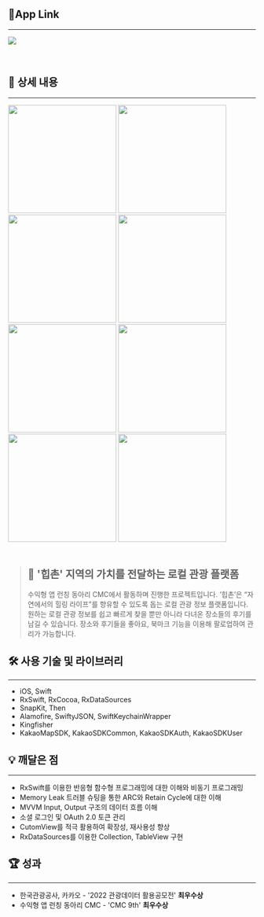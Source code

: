 ## 🔗App Link

---

<p align="left">
 <a href="https://apps.apple.com/kr/app/%ED%9E%99%EC%B4%8C/id1616878735" target="_blank">
    <img src = "https://devimages-cdn.apple.com/app-store/marketing/guidelines/images/badge-download-on-the-app-store-kr.svg"> 
  </a>
 </p>
<br>


## 📖 상세 내용

---
<img width=220 src="https://user-images.githubusercontent.com/73675540/202492438-15cc8169-1776-45c1-9a59-5c4e6ef767ea.png"> <img width=220 src="https://user-images.githubusercontent.com/73675540/202492461-4318bdcb-df8b-42c1-8e5b-39d1c1988a59.png"> <img width=220 src="https://user-images.githubusercontent.com/73675540/202492266-b3998c2e-e041-4c76-bc58-b77aec7a378e.png"> <img width=220 src="https://user-images.githubusercontent.com/73675540/202492276-f48db243-b62c-479e-a16b-c1fcfbc457ab.png"><br /> <img width=220 src="https://user-images.githubusercontent.com/73675540/202492287-c5137dad-83c0-41d6-8650-f30664151fd7.png"> <img width=220 src="https://user-images.githubusercontent.com/73675540/202492299-07f15a8a-1ca2-4e34-bd5e-1dcf95847592.png"> <img width=220 src="https://user-images.githubusercontent.com/73675540/202492329-da7d8bd1-8e5f-4701-ab14-53bbba1dfc01.png"> <img width=220 src="https://user-images.githubusercontent.com/73675540/202492366-364f07ad-cf42-42e0-b6be-68e00004cb6b.png">   
<br>


> ## 🌾 '힙촌' 지역의 가치를 전달하는 로컬 관광 플랫폼
>수익형 앱 런칭 동아리 CMC에서 활동하며 진행한 프로젝트입니다. ’힙촌’은 “자연에서의 힐링 라이프”를 향유할 수 있도록 돕는 로컬 관광 정보 플랫폼입니다. 
>원하는 로컬 관광 정보를 쉽고 빠르게 찾을 뿐만 아니라 다녀온 장소들의 후기를 남길 수 있습니다. 장소와 후기들을 좋아요, 북마크 기능을 이용해 팔로업하여 관리가 가능합니다.

  
## 🛠️ 사용 기술 및 라이브러리

---

- iOS, Swift
- RxSwift, RxCocoa, RxDataSources
- SnapKit, Then
- Alamofire, SwiftyJSON, SwiftKeychainWrapper
- Kingfisher
- KakaoMapSDK, KakaoSDKCommon, KakaoSDKAuth, KakaoSDKUser

  
## 💡 깨달은 점

---

- RxSwift를 이용한 반응형 함수형 프로그래밍에 대한 이해와 비동기 프로그래밍
- Memory Leak 트러블 슈팅을 통한 ARC와 Retain Cycle에 대한 이해
- MVVM Input, Output 구조의 데이터 흐름 이해
- 소셜 로그인 및 OAuth 2.0 토큰 관리
- CutomView를 적극 활용하여 확장성, 재사용성 향상
- RxDataSources를 이용한 Collection, TableView 구현

  
## 🏆 성과

---

- 한국관광공사, 카카오 - '2022 관광데이터 활용공모전' **최우수상**
- 수익형 앱 런칭 동아리 CMC - 'CMC 9th' **최우수상**
